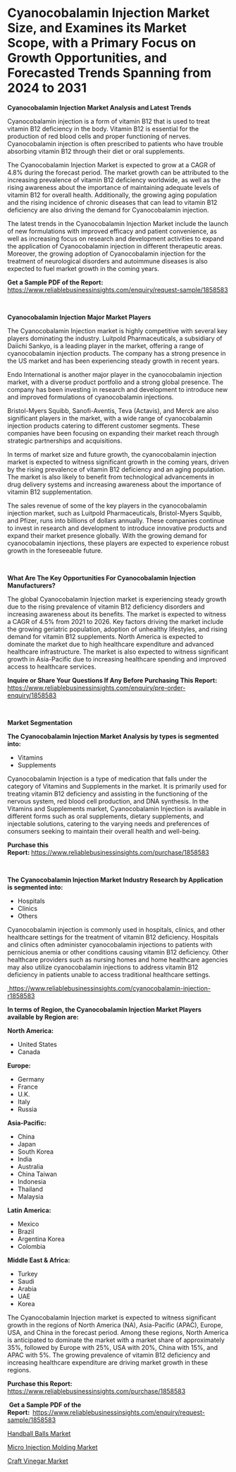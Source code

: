 <p><h1>Cyanocobalamin Injection Market Size, and Examines its Market Scope, with a Primary Focus on Growth Opportunities, and Forecasted Trends Spanning from 2024 to 2031</h1></p><p><strong>Cyanocobalamin Injection Market Analysis and Latest Trends</strong></p>
<p><p>Cyanocobalamin injection is a form of vitamin B12 that is used to treat vitamin B12 deficiency in the body. Vitamin B12 is essential for the production of red blood cells and proper functioning of nerves. Cyanocobalamin injection is often prescribed to patients who have trouble absorbing vitamin B12 through their diet or oral supplements.</p><p>The Cyanocobalamin Injection Market is expected to grow at a CAGR of 4.8% during the forecast period. The market growth can be attributed to the increasing prevalence of vitamin B12 deficiency worldwide, as well as the rising awareness about the importance of maintaining adequate levels of vitamin B12 for overall health. Additionally, the growing aging population and the rising incidence of chronic diseases that can lead to vitamin B12 deficiency are also driving the demand for Cyanocobalamin injection.</p><p>The latest trends in the Cyanocobalamin Injection Market include the launch of new formulations with improved efficacy and patient convenience, as well as increasing focus on research and development activities to expand the application of Cyanocobalamin injection in different therapeutic areas. Moreover, the growing adoption of Cyanocobalamin injection for the treatment of neurological disorders and autoimmune diseases is also expected to fuel market growth in the coming years.</p></p>
<p><strong>Get a Sample PDF of the Report:&nbsp;</strong> <a href="https://www.reliablebusinessinsights.com/enquiry/request-sample/1858583">https://www.reliablebusinessinsights.com/enquiry/request-sample/1858583</a></p>
<p>&nbsp;</p>
<p><strong>Cyanocobalamin Injection Major Market Players</strong></p>
<p><p>The Cyanocobalamin Injection market is highly competitive with several key players dominating the industry. Luitpold Pharmaceuticals, a subsidiary of Daiichi Sankyo, is a leading player in the market, offering a range of cyanocobalamin injection products. The company has a strong presence in the US market and has been experiencing steady growth in recent years.</p><p>Endo International is another major player in the cyanocobalamin injection market, with a diverse product portfolio and a strong global presence. The company has been investing in research and development to introduce new and improved formulations of cyanocobalamin injections. </p><p>Bristol-Myers Squibb, Sanofi-Aventis, Teva (Actavis), and Merck are also significant players in the market, with a wide range of cyanocobalamin injection products catering to different customer segments. These companies have been focusing on expanding their market reach through strategic partnerships and acquisitions.</p><p>In terms of market size and future growth, the cyanocobalamin injection market is expected to witness significant growth in the coming years, driven by the rising prevalence of vitamin B12 deficiency and an aging population. The market is also likely to benefit from technological advancements in drug delivery systems and increasing awareness about the importance of vitamin B12 supplementation.</p><p>The sales revenue of some of the key players in the cyanocobalamin injection market, such as Luitpold Pharmaceuticals, Bristol-Myers Squibb, and Pfizer, runs into billions of dollars annually. These companies continue to invest in research and development to introduce innovative products and expand their market presence globally. With the growing demand for cyanocobalamin injections, these players are expected to experience robust growth in the foreseeable future.</p></p>
<p>&nbsp;</p>
<p><strong>What Are The Key Opportunities For Cyanocobalamin Injection Manufacturers?</strong></p>
<p><p>The global Cyanocobalamin Injection market is experiencing steady growth due to the rising prevalence of vitamin B12 deficiency disorders and increasing awareness about its benefits. The market is expected to witness a CAGR of 4.5% from 2021 to 2026. Key factors driving the market include the growing geriatric population, adoption of unhealthy lifestyles, and rising demand for vitamin B12 supplements. North America is expected to dominate the market due to high healthcare expenditure and advanced healthcare infrastructure. The market is also expected to witness significant growth in Asia-Pacific due to increasing healthcare spending and improved access to healthcare services.</p></p>
<p><strong>Inquire or Share Your Questions If Any Before Purchasing This Report:</strong> <a href="https://www.reliablebusinessinsights.com/enquiry/pre-order-enquiry/1858583">https://www.reliablebusinessinsights.com/enquiry/pre-order-enquiry/1858583</a></p>
<p>&nbsp;</p>
<p><strong>Market Segmentation</strong></p>
<p><strong>The Cyanocobalamin Injection Market Analysis by types is segmented into:</strong></p>
<p><ul><li>Vitamins</li><li>Supplements</li></ul></p>
<p><p>Cyanocobalamin Injection is a type of medication that falls under the category of Vitamins and Supplements in the market. It is primarily used for treating vitamin B12 deficiency and assisting in the functioning of the nervous system, red blood cell production, and DNA synthesis. In the Vitamins and Supplements market, Cyanocobalamin Injection is available in different forms such as oral supplements, dietary supplements, and injectable solutions, catering to the varying needs and preferences of consumers seeking to maintain their overall health and well-being.</p></p>
<p><strong>Purchase this Report:&nbsp;</strong><a href="https://www.reliablebusinessinsights.com/purchase/1858583">https://www.reliablebusinessinsights.com/purchase/1858583</a></p>
<p>&nbsp;</p>
<p><strong>The Cyanocobalamin Injection Market Industry Research by Application is segmented into:</strong></p>
<p><ul><li>Hospitals</li><li>Clinics</li><li>Others</li></ul></p>
<p><p>Cyanocobalamin injection is commonly used in hospitals, clinics, and other healthcare settings for the treatment of vitamin B12 deficiency. Hospitals and clinics often administer cyanocobalamin injections to patients with pernicious anemia or other conditions causing vitamin B12 deficiency. Other healthcare providers such as nursing homes and home healthcare agencies may also utilize cyanocobalamin injections to address vitamin B12 deficiency in patients unable to access traditional healthcare settings.</p></p>
<p><a href="https://www.reliablebusinessinsights.com/cyanocobalamin-injection-r1858583">&nbsp;https://www.reliablebusinessinsights.com/cyanocobalamin-injection-r1858583</a></p>
<p><strong>In terms of Region, the Cyanocobalamin Injection Market Players available by Region are:</strong></p>
<p>
    <p> <strong> North America: </strong>
        <ul>
            <li>United States</li>
            <li>Canada</li>
        </ul>
        </p> 
    <p> <strong> Europe: </strong>
        <ul>
            <li>Germany</li>
            <li>France</li>
            <li>U.K.</li>
            <li>Italy</li>
            <li>Russia</li>
        </ul>
        </p> 
    <p> <strong> Asia-Pacific: </strong>
        <ul>
            <li>China</li>
            <li>Japan</li>
            <li>South Korea</li>
            <li>India</li>
            <li>Australia</li>
            <li>China Taiwan</li>
            <li>Indonesia</li>
            <li>Thailand</li>
            <li>Malaysia</li>
        </ul>
        </p> 
    <p> <strong> Latin America: </strong>
        <ul>
            <li>Mexico</li>
            <li>Brazil</li>
            <li>Argentina Korea</li>
            <li>Colombia</li>
        </ul>
        </p> 
    <p> <strong> Middle East & Africa: </strong>
        <ul>
            <li>Turkey</li>
            <li>Saudi</li>
            <li>Arabia</li>
            <li>UAE</li>
            <li>Korea</li>
        </ul>
    </p>
    </p>
<p><p>The Cyanocobalamin Injection market is expected to witness significant growth in the regions of North America (NA), Asia-Pacific (APAC), Europe, USA, and China in the forecast period. Among these regions, North America is anticipated to dominate the market with a market share of approximately 35%, followed by Europe with 25%, USA with 20%, China with 15%, and APAC with 5%. The growing prevalence of vitamin B12 deficiency and increasing healthcare expenditure are driving market growth in these regions.</p></p>
<p><strong>Purchase this Report: </strong><a href="https://www.reliablebusinessinsights.com/purchase/1858583">https://www.reliablebusinessinsights.com/purchase/1858583</a></p>
<p>&nbsp;<strong>Get a Sample PDF of the Report:&nbsp;&nbsp;</strong><a href="https://www.reliablebusinessinsights.com/enquiry/request-sample/1858583">https://www.reliablebusinessinsights.com/enquiry/request-sample/1858583</a></p>
<p><strong></strong></p>
<p><p><a href="https://github.com/janetchuadff364/Market-Research-Report-List-1/blob/main/handball-balls-market.md">Handball Balls Market</a></p><p><a href="https://github.com/JennyferFeil2023/Market-Research-Report-List-1/blob/main/micro-injection-molding-market.md">Micro Injection Molding Market</a></p><p><a href="https://github.com/amirvaghari/Market-Research-Report-List-1/blob/main/craft-vinegar-market.md">Craft Vinegar Market</a></p></p>